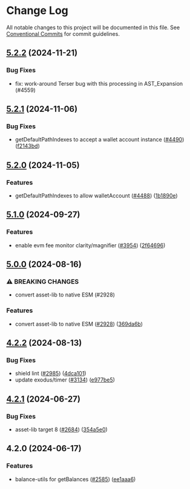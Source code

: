 # Change Log

All notable changes to this project will be documented in this file.
See [Conventional Commits](https://conventionalcommits.org) for commit guidelines.

## [5.2.2](https://github.com/ExodusMovement/assets/compare/@exodus/asset-lib@5.2.1...@exodus/asset-lib@5.2.2) (2024-11-21)


### Bug Fixes


* fix: work-around Terser bug with this processing in AST_Expansion (#4559)



## [5.2.1](https://github.com/ExodusMovement/assets/compare/@exodus/asset-lib@5.2.0...@exodus/asset-lib@5.2.1) (2024-11-06)


### Bug Fixes

* getDefaultPathIndexes to accept a wallet account instance ([#4490](https://github.com/ExodusMovement/assets/issues/4490)) ([f2143bd](https://github.com/ExodusMovement/assets/commit/f2143bdd7b59467c6c35a70264a8df3de3d8c41d))



## [5.2.0](https://github.com/ExodusMovement/assets/compare/@exodus/asset-lib@5.1.0...@exodus/asset-lib@5.2.0) (2024-11-05)


### Features

* getDefaultPathIndexes to allow walletAccount ([#4488](https://github.com/ExodusMovement/assets/issues/4488)) ([1b1890e](https://github.com/ExodusMovement/assets/commit/1b1890e027a445257b0c92433732985e1e1e5a06))



## [5.1.0](https://github.com/ExodusMovement/assets/compare/@exodus/asset-lib@5.0.0...@exodus/asset-lib@5.1.0) (2024-09-27)


### Features

* enable evm fee monitor clarity/magnifier ([#3954](https://github.com/ExodusMovement/assets/issues/3954)) ([2f64696](https://github.com/ExodusMovement/assets/commit/2f646966889b44b67fafd4f86f51f95d084fa1e2))



## [5.0.0](https://github.com/ExodusMovement/assets/compare/@exodus/asset-lib@4.2.2...@exodus/asset-lib@5.0.0) (2024-08-16)


### ⚠ BREAKING CHANGES

* convert asset-lib to native ESM (#2928)

### Features

* convert asset-lib to native ESM ([#2928](https://github.com/ExodusMovement/assets/issues/2928)) ([369da6b](https://github.com/ExodusMovement/assets/commit/369da6b0dd8b584f9aae2e359f80ce1b75d9f547))



## [4.2.2](https://github.com/ExodusMovement/assets/compare/@exodus/asset-lib@4.2.1...@exodus/asset-lib@4.2.2) (2024-08-13)


### Bug Fixes

* shield lint ([#2985](https://github.com/ExodusMovement/assets/issues/2985)) ([4dca101](https://github.com/ExodusMovement/assets/commit/4dca101c2608fa5f8c38956b30dfa096d5391aa0))
* update exodus/timer ([#3134](https://github.com/ExodusMovement/assets/issues/3134)) ([e977be5](https://github.com/ExodusMovement/assets/commit/e977be5280c214c1b814409d9461ce6628bb19be))



## [4.2.1](https://github.com/ExodusMovement/assets/compare/@exodus/asset-lib@4.2.0...@exodus/asset-lib@4.2.1) (2024-06-27)


### Bug Fixes

* asset-lib target 8 ([#2684](https://github.com/ExodusMovement/assets/issues/2684)) ([354a5e0](https://github.com/ExodusMovement/assets/commit/354a5e0721c5ec3c2b84c60cd92049f329c748fa))



## 4.2.0 (2024-06-17)

### Features

* balance-utils for getBalances ([#2585](https://github.com/ExodusMovement/assets/issues/2585)) ([ee1aaa6](https://github.com/ExodusMovement/assets/commit/ee1aaa6c669bfdbbc6f3053167b678b98b5ef70d))
